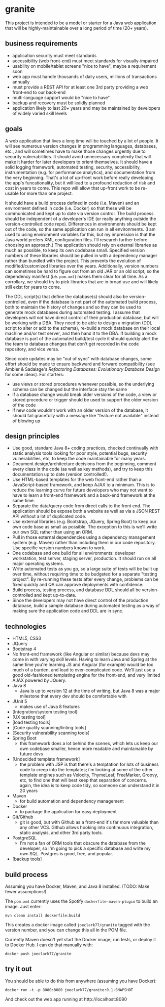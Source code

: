# granite

This project is intended to be a model or starter for a Java web application that will be highly-maintainable over a long period of time (20+ years).

## business requirements

- application security must meet standards
- accessibility (web front-end) must meet standards for visually-impaired
- usability on mobile/tablet screens "nice to have", maybe a requirement soon
- web app must handle thousands of daily users, millions of transactions annually
- must provide a REST API for at least one 3rd party providing a web front-end to our back-end
- multi-language support would be "nice to have"
- backup and recovery must be solidly planned
- application likely to last 20+ years and may be maintained by developers of widely varied skill levels

## goals

A web application that lives a long time will be touched by a lot of people.  It will see numerous version changes in programming languages, databases, etc., and will sometimes have to make those changes urgently due to security vulnerabilities.  It should avoid unnecessary complexity that will make it harder for later developers to orient themselves.  It should have a solid logging framework, automated testing, security, accessibility, instrumentation (e.g. for performance analytics), and documentation from the very beginning.  That's a lot of up-front work before really developing the app's funcationality, but it will lead to a profound reduction of risk and cost in years to come.  This repo will allow that up-front work to be re-usable for more than one project.

It should have a build process defined in code (i.e. Maven) and an environment defined in code (i.e. Docker) so that these will be communicated and kept up to date via version control.  The build process should be independent of a developer's IDE (or really anything outside the version-controlled code repo).  Differences in environments should be kept out of the code, so the same application can run in all environments.  (I am used to using environment variables for this, but my impression is that the Java world prefers XML configuration files.  I'll research further before choosing an approach.)  The application should rely on external libraries as much as possible, to keep its own codebase small.  Specified version numbers of these libraries should be pulled in with a dependency manager rather than bundled with the project.  This prevents the evolution of modified/customized libraries over the years.  Additionally, version numbers can sometimes be hard to figure out from an old JAR or an old script, so the dependency manifest (i.e. `pom.xml`) makes them clear for all time.  As a corrollary, we should try to pick libraries that are in broad use and will likely still exist for years to come.

The DDL script(s) that define the database(s) should also be version-controlled, even if the database is not part of the automated build process, both to maintain the history of changes and so they can be used to generate mock databases during automated testing.  I assume that developers will *not* have direct control of their production database, but will be working with a DBA.  They need to be able to design a migration (DDL script to alter or add to the schema), re-build a mock database on their local machine and/or test server, and then hand it to the DBA.  If building a mock database is part of the automated build/test cycle it should quickly alert the the team to database changes that don't get recorded in the code repository, and vice versa.

Since code updates may be "out of sync" with database changes, some effort should be made to ensure backward and forward compatibility (see Ambler & Sadalage's *Refactoring Databases: Evolutionary Database Design* for some ideas). For starters:

- use views or stored procedures whenever possible, so the underlying schema can be changed but the interface stay the same
- if a database change would break older versions of the code, a view or stored procedure or trigger should be used to support the older version of the code
- if new code wouldn't work with an older version of the database, it should fail gracefully with a message like "feature not available" instead of blowing up

## design principles

- Use good, standard Java 8+ coding practices, checked continually with static analysis tools looking for poor style, potential bugs, security vulnerabilities, etc, to keep the code maintainable for many years.
- Document design/architecture decisions from the beginning, comment every class in the code (as well as key methods), and try to keep this documentation up to date (version controlled!).
- Use HTML-based templates for the web front-end rather than a JavaScript-based framework, and keep AJAX to a minimum.  This is to reduce the learning curve for future developers who may not want to have to learn a front-end framework and a back-end framework at the same time.
- Separate the data/query code from direct calls to the front end.  The application should be expose both a website as well as via a JSON REST API without a lot of duplicated code.
- Use external libraries (e.g. Bootstrap, JQuery, Spring Boot) to keep our own code base as small as possible.  The exception to this is we'll write our own SQL rather than using an ORM.
- Pull in those external dependencies using a dependency management system (e.g. Maven) rather than including them in our code repository. Use specific version numbers known to work.
- One codebase and one build for all environments: developer workstation, test server, staging server, production.  It should run on all major operating systems.
- Write automated tests as you go, so a large suite of tests will be built up over time, without requiring time to be budgeted for a separate "testing project".  By re-running these tests after every change, problems can be fixed quickly and QA can approve deployments with confidence.
- Build process, testing process, and database DDL should all be version-controlled and kept up-to-date.
- Since the developers may not have direct control of the production database, build a sample database during automated testing as a way of making sure the application code and DDL are in sync.

## technologies

- HTML5, CSS3
- JQuery
- Bootstrap 4
- No front-end framework (like Angular or similar) because devs may come in with varying skill levels.  Having to learn Java and Spring at the same time you're learning JS and Angular (for example) would be too much of a burden, and lead to over-complicated code.  We'll just use a good old-fashioned templating engine for the front-end, and very limited AJAX powered by JQuery.
- Java 8
  - Java is up to version 12 at the time of writing, but Java 8 was a major milestone that every dev should be comfortable with
- JUnit 5
  - makes use of Java 8 features
- [Integration/system testing tool]
- [UX testing tool]
- [load testing tools]
- [Code quality scanning/linting tools]
- [Security vulnerability scanning tools]
- Spring Boot
  - this framework does a lot behind the scenes, which lets us keep our own codebase smaller, hence more readable and maintainable by future devs
- [Undecided template framework]
  - the problem with JSP is that there's a temptation for lots of business code to creep into the templates; i'm looking at some of the other template engines such as Velocity, ThymeLeaf, FreeMarker, Groovy, etc, to find one that will best keep that separation of concerns.  again, the idea is to keep code tidy, so someone can understand it in 20 years
- Maven
  - for build automation and dependency management
- Docker
  - to package the application for easy deployment
- Git/Github
  - git is good, but with Github as a front-end it's far more valuable than any other VCS.  Github allows hooking into continuous integration, static analysis, and other 3rd party tools.
- PostgreSQL
  - I'm not a fan of ORM tools that obscure the database from the developer, so I'm going to pick a specific database and write my own SQL.  Postgres is good, free, and popular.
- [backup tools]

## build process

Assuming you have Docker, Maven, and Java 8 installed. (TODO: Make fewer assumptions!)

The `pom.xml` currently uses the Spotify `dockerfile-maven-plugin` to build an image.  Just enter:

    mvn clean install dockerfile:build
    
This creates a docker image called `joeclark77/granite` tagged with the version number, and you can change this all in the POM file.

Currently Maven doesn't yet start the Docker image, run tests, or deploy it to Docker Hub.  I can do that manually with:

    docker push joeclark77/granite

## try it out

You should be able to do this from anywhere (assuming you have Docker):

    docker run -t -p 8080:8080 joeclark77/granite:0.1-SNAPSHOT
    
And check out the web app running at http://localhost:8080